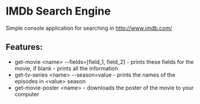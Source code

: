 # IMDb Search Engine

Simple console application for searching in http://www.imdb.com/

## Features:
- get-movie \<name\> --fields=[field_1, field_2] - prints these fields for the movie, if blank - prints all the information
- get-tv-series \<name\> --season=value - prints the names of the episodes in \<value\> season
- get-movie-poster \<name\> - downloads the poster of the movie to your computer
